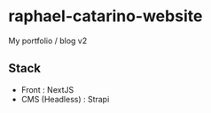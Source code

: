 # raphael-catarino-website

My portfolio / blog v2

## Stack

- Front : NextJS
- CMS (Headless) : Strapi
